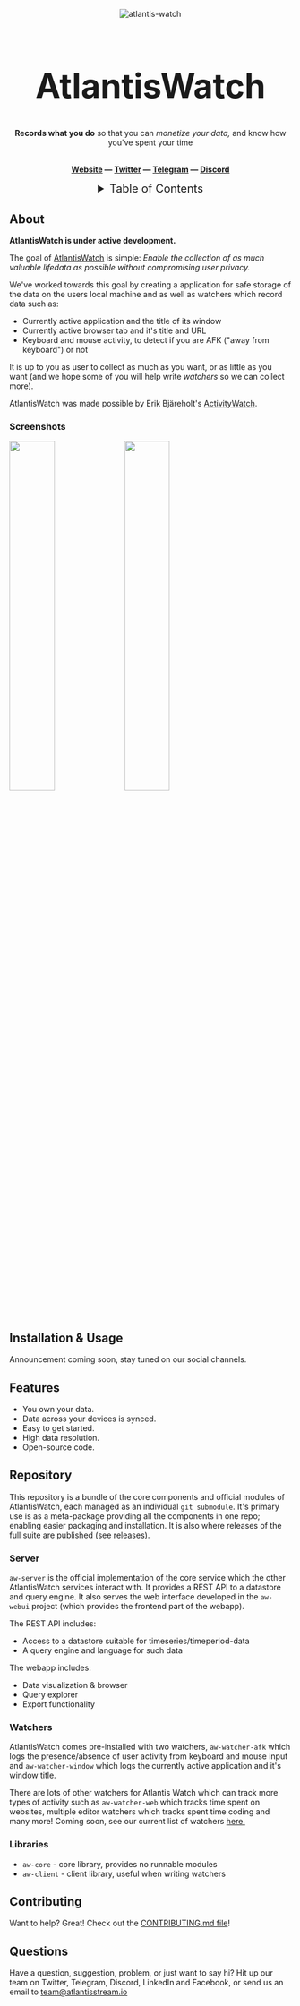 <p align="center" width="100%">
  <img title="atlantis-watch" style="" src="https://atlantisstream.io/images/atlantis-logo.png">
</p>
<h1 align="center" style="font-size:60px;"> AtlantisWatch</h1>

<p align="center">
  <b>Records what you do</b> so that you can <i>monetize your data,</i> and know how you've spent your time</i>
</p>

<p align="center">

  <br>

  <b>
    <a href="https://atlantisstream.iot/">Website</a>
    — <a href="https://twitter.com/atlantisstream">Twitter</a>
    — <a href="https://t.me/atlantisstreams">Telegram</a>
    — <a href="https://github.com/ActivityWatch/activitywatch/releases">Discord</a>
  </b>
</p>


<details>
 <summary align="center" style="font-size:20px;">Table of Contents</summary>

 * [About](#about)
    * [Screenshots](#screenshots)
    * [Features](#features)
    * [Installation &amp; Usage](#installation--usage)
 * [About this repository](#about-this-repository)
    * [Server](#server)
    * [Watchers](#watchers)
    * [Libraries](#libraries)
 * [Contributing](#contributing)
 * [Questions](#questions)
</details>

## About
**AtlantisWatch is under active development.**

The goal of [AtlantisWatch](htttps://www.atlantisstream.io) is simple: *Enable the collection of as much valuable lifedata as possible without compromising user privacy.*

We've worked towards this goal by creating a application for safe storage of the data on the users local machine and as well as watchers which record data such as:

 - Currently active application and the title of its window
 - Currently active browser tab and it's title and URL
 - Keyboard and mouse activity, to detect if you are AFK ("away from keyboard") or not

It is up to you as user to collect as much as you want, or as little as you want (and we hope some of you will help write *watchers* so we can collect more).

AtlantisWatch was made possible by Erik Bjäreholt's [ActivityWatch](https://github.com/ActivityWatch/activitywatch).

### Screenshots

<span><img src="https://activitywatch.net/img/screenshot-v0.9.3-activity.png"   width="40%"></span>
<span><img src="https://activitywatch.net/img/screenshot-v0.8.0b9-timeline.png" width="40%"></span>


## Installation & Usage

Announcement coming soon, stay tuned on our social channels.

## Features

 - You own your data.
 - Data across your devices is synced.
 - Easy to get started.
 - High data resolution.
 - Open-source code.

## Repository

This repository is a bundle of the core components and official modules of AtlantisWatch, each managed as an individual `git submodule`. It's primary use is as a meta-package providing all the components in one repo; enabling easier packaging and installation. It is also where releases of the full suite are published (see [releases](https://github.com/ActivityWatch/activitywatch/releases)).

### Server

`aw-server` is the official implementation of the core service which the other AtlantisWatch services interact with. It provides a REST API to a datastore and query engine. It also serves the web interface developed in the `aw-webui` project (which provides the frontend part of the webapp).

The REST API includes:

 - Access to a datastore suitable for timeseries/timeperiod-data
 - A query engine and language for such data

The webapp includes:

 - Data visualization & browser
 - Query explorer
 - Export functionality 

### Watchers

AtlantisWatch comes pre-installed with two watchers, `aw-watcher-afk` which logs the presence/absence of user activity from keyboard and mouse input and `aw-watcher-window` which logs the currently active application and it's window title.

There are lots of other watchers for Atlantis Watch which can track more types of activity such as `aw-watcher-web` which tracks time spent on websites, multiple editor watchers which tracks spent time coding and many more! Coming soon, see our current list of watchers [here.](https://atlantisstream.io/watchers)

### Libraries

 - `aw-core` - core library, provides no runnable modules
 - `aw-client` - client library, useful when writing watchers

## Contributing

Want to help? Great! Check out the [CONTRIBUTING.md file](./CONTRIBUTING.md)!

## Questions

Have a question, suggestion, problem, or just want to say hi? Hit up our team on Twitter, Telegram, Discord, LinkedIn and Facebook, or send us an email to team@atlantisstream.io
